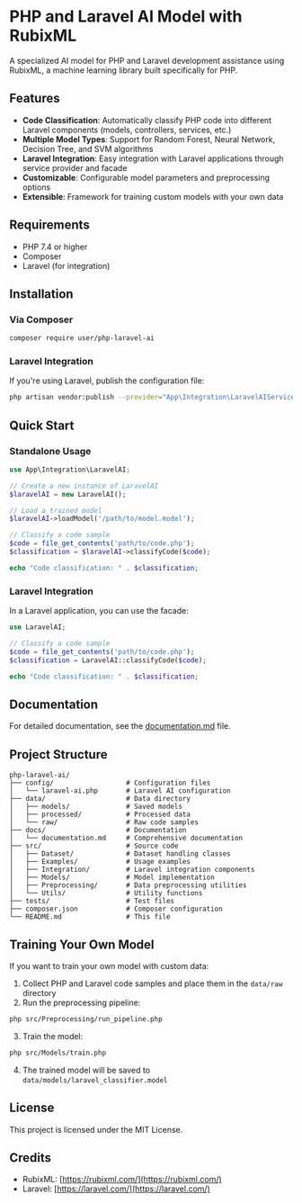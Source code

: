 # PHP and Laravel AI Model with RubixML

A specialized AI model for PHP and Laravel development assistance using RubixML, a machine learning library built specifically for PHP.

## Features

- **Code Classification**: Automatically classify PHP code into different Laravel components (models, controllers, services, etc.)
- **Multiple Model Types**: Support for Random Forest, Neural Network, Decision Tree, and SVM algorithms
- **Laravel Integration**: Easy integration with Laravel applications through service provider and facade
- **Customizable**: Configurable model parameters and preprocessing options
- **Extensible**: Framework for training custom models with your own data

## Requirements

- PHP 7.4 or higher
- Composer
- Laravel (for integration)

## Installation

### Via Composer

```bash
composer require user/php-laravel-ai
```

### Laravel Integration

If you're using Laravel, publish the configuration file:

```bash
php artisan vendor:publish --provider="App\Integration\LaravelAIServiceProvider"
```

## Quick Start

### Standalone Usage

```php
use App\Integration\LaravelAI;

// Create a new instance of LaravelAI
$laravelAI = new LaravelAI();

// Load a trained model
$laravelAI->loadModel('/path/to/model.model');

// Classify a code sample
$code = file_get_contents('path/to/code.php');
$classification = $laravelAI->classifyCode($code);

echo "Code classification: " . $classification;
```

### Laravel Integration

In a Laravel application, you can use the facade:

```php
use LaravelAI;

// Classify a code sample
$code = file_get_contents('path/to/code.php');
$classification = LaravelAI::classifyCode($code);

echo "Code classification: " . $classification;
```

## Documentation

For detailed documentation, see the [documentation.md](docs/documentation.md) file.

## Project Structure

```
php-laravel-ai/
├── config/                  # Configuration files
│   └── laravel-ai.php       # Laravel AI configuration
├── data/                    # Data directory
│   ├── models/              # Saved models
│   ├── processed/           # Processed data
│   └── raw/                 # Raw code samples
├── docs/                    # Documentation
│   └── documentation.md     # Comprehensive documentation
├── src/                     # Source code
│   ├── Dataset/             # Dataset handling classes
│   ├── Examples/            # Usage examples
│   ├── Integration/         # Laravel integration components
│   ├── Models/              # Model implementation
│   ├── Preprocessing/       # Data preprocessing utilities
│   └── Utils/               # Utility functions
├── tests/                   # Test files
├── composer.json            # Composer configuration
└── README.md                # This file
```

## Training Your Own Model

If you want to train your own model with custom data:

1. Collect PHP and Laravel code samples and place them in the `data/raw` directory
2. Run the preprocessing pipeline:

```bash
php src/Preprocessing/run_pipeline.php
```

3. Train the model:

```bash
php src/Models/train.php
```

4. The trained model will be saved to `data/models/laravel_classifier.model`

## License

This project is licensed under the MIT License.

## Credits

- RubixML: [https://rubixml.com/](https://rubixml.com/)
- Laravel: [https://laravel.com/](https://laravel.com/)
